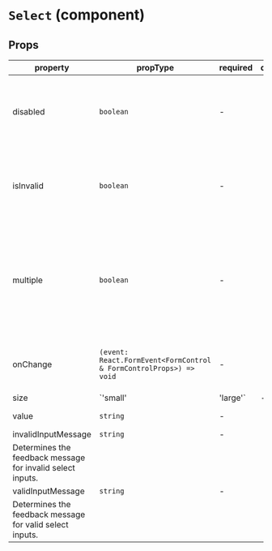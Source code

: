 # `Select` (component)

## Props

| property  | propType                                                           | required | default | description                                                                                                |
| --------- | ------------------------------------------------------------------ | -------- | ------- | ---------------------------------------------------------------------------------------------------------- |
| disabled  | `boolean`                                                          | -        |         | Determines whether the Select should be disabled. False by default.                                        |
| isInvalid | `boolean`                                                          | -        |         | Determines whether the Select should be invalid. False by default.                                         |
| multiple  | `boolean`                                                          | -        |         | When multiple is true, the user can select multiple options. Otherwise, one option only. False by default. |
| onChange  | `(event: React.FormEvent<FormControl & FormControlProps>) => void` | -        |         | Handles the onChange event for the Select.                                                                 |
| size      | `'small' | 'large'`                                                | -        |         | Determines whether to render a small or large TextField. By default, it is undefined.                      |
| value     | `string`                                                           | -        |         | Selected value in the
| invalidInputMessage | `string`                                                 | -         |
| Determines the feedback message for invalid select inputs.|
| validInputMessage | `string`                                                 | -         |
| Determines the feedback message for valid select inputs.|
